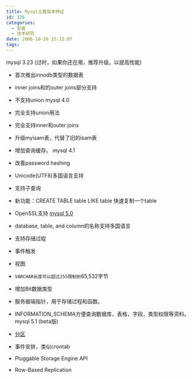 ```yaml
---
title: Mysql主要版本特征
id: 326
categories:
  - 安装
  - 技术研究
date: 2006-10-26 15:12:07
tags:
---
```


mysql 3.23 (过时，如果你还在用，推荐升级，以提高性能)

*   首次推出innodb类型的数据表
*   inner joins和的outer joins部分支持
*   不支持union
mysql 4.0

*   完全支持union用法
*   完全支持inner和outer joins
*   升级myisam表，代替了旧的isam表
*   增加查询缓存。
mysql 4.1

*   改善password hashing
*   Unicode(UTF8)多国语言支持
*   支持子查询
*   新功能：CREATE TABLE table LIKE table 快速复制一个table
*   OpenSSL支持
[ mysql 5.0](http://dev.mysql.com/doc/refman/5.0/en/mysql-5-0-nutshell.html)

*   database, table, and column的名称支持多国语言
*   支持存储过程
*   事件触发
*   视图
*   `VARCHAR长度可以超过255限制到`65,532字节`
`
*   增加Bit数据类型
*   服务器端指针，用于存储过程和函数。
*   INFORMATION_SCHEMA方便查询数据库，表格，字段，类型权限等资料。
mysql 5.1 (beta版)

*   [分区](http://www.mysqlpress.com/doc/refman/5.1/zh/partitioning.html)
*   事件安排，类似crontab
*   Pluggable Storage Engine  				API
*   Row-Based Replication
